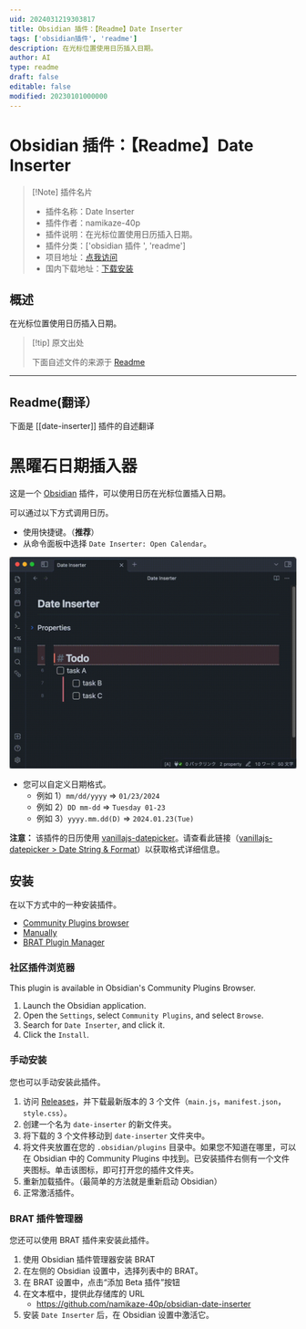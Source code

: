 ```yaml
---
uid: 2024031219303817
title: Obsidian 插件：【Readme】Date Inserter
tags: ['obsidian插件', 'readme']
description: 在光标位置使用日历插入日期。
author: AI
type: readme
draft: false
editable: false
modified: 20230101000000
---
```


# Obsidian 插件：【Readme】Date Inserter

> [!Note] 插件名片
> - 插件名称：Date Inserter
> - 插件作者：namikaze-40p
> - 插件说明：在光标位置使用日历插入日期。
> - 插件分类：['obsidian 插件 ', 'readme']
> - 项目地址：[点我访问](https://github.com/namikaze-40p/obsidian-date-inserter)
> - 国内下载地址：[下载安装](https://pkmer.cn/products/plugin/pluginMarket/?date-inserter)

## 概述

在光标位置使用日历插入日期。

> [!tip] 原文出处
>
>下面自述文件的来源于 [Readme](https://ghproxy.net/https://raw.githubusercontent.com/namikaze-40p/obsidian-date-inserter/main/README.md)

---

## Readme(翻译）

下面是 [[date-inserter]] 插件的自述翻译

# 黑曜石日期插入器

这是一个 [Obsidian](https://obsidian.md/) 插件，可以使用日历在光标位置插入日期。

可以通过以下方式调用日历。

- 使用快捷键。（**推荐**）
- 从命令面板中选择 `Date Inserter: Open Calendar`。

![演示](https://raw.githubusercontent.com/namikaze-40p/obsidian-date-inserter/master/demo/%20date-insert.gif)

- 您可以自定义日期格式。
  - 例如 1）`mm/dd/yyyy` => `01/23/2024`
  - 例如 2）`DD mm-dd` => `Tuesday 01-23`
  - 例如 3）`yyyy.mm.dd(D)` => `2024.01.23(Tue)`

**注意：** 该插件的日历使用 [vanillajs-datepicker](https://mymth.github.io/vanillajs-datepicker/#/)。请查看此链接（[vanillajs-datepicker > Date String & Format](https://mymth.github.io/vanillajs-datepicker/#/date-string+format)）以获取格式详细信息。

## 安装

在以下方式中的一种安装插件。

- [Community Plugins browser](#community-plugins-browser)
- [Manually](#manually)
- [BRAT Plugin Manager](#brat-plugin-manager)

### 社区插件浏览器

This plugin is available in Obsidian's Community Plugins Browser.

1. Launch the Obsidian application.
2. Open the `Settings`, select `Community Plugins`, and select `Browse`.
3. Search for `Date Inserter`, and click it.
4. Click the `Install`.

### 手动安装

您也可以手动安装此插件。

1. 访问 [Releases](https://github.com/namikaze-40p/obsidian-date-inserter/releases)，并下载最新版本的 3 个文件（`main.js`，`manifest.json`，`style.css`）。
2. 创建一个名为 `date-inserter` 的新文件夹。
3. 将下载的 3 个文件移动到 `date-inserter` 文件夹中。
4. 将文件夹放置在您的 `.obsidian/plugins` 目录中。如果您不知道在哪里，可以在 Obsidian 中的 Community Plugins 中找到。已安装插件右侧有一个文件夹图标。单击该图标，即可打开您的插件文件夹。
5. 重新加载插件。（最简单的方法就是重新启动 Obsidian）
6. 正常激活插件。

### BRAT 插件管理器

您还可以使用 BRAT 插件来安装此插件。

1. 使用 Obsidian 插件管理器安装 BRAT
2. 在左侧的 Obsidian 设置中，选择列表中的 BRAT。
3. 在 BRAT 设置中，点击“添加 Beta 插件”按钮
4. 在文本框中，提供此存储库的 URL
	- <https://github.com/namikaze-40p/obsidian-date-inserter>
5. 安装 `Date Inserter` 后，在 Obsidian 设置中激活它。




